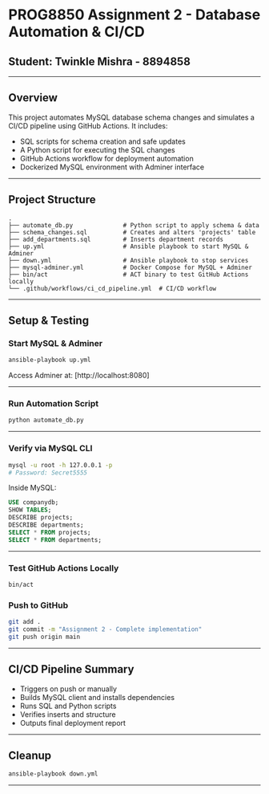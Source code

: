 # PROG8850 Assignment 2 - Database Automation & CI/CD

## Student: Twinkle Mishra  - 8894858

---

## Overview

This project automates MySQL database schema changes and simulates a CI/CD pipeline using GitHub Actions. It includes:

- SQL scripts for schema creation and safe updates
- A Python script for executing the SQL changes
- GitHub Actions workflow for deployment automation
- Dockerized MySQL environment with Adminer interface

---

## Project Structure

```
.
├── automate_db.py              # Python script to apply schema & data
├── schema_changes.sql          # Creates and alters 'projects' table
├── add_departments.sql         # Inserts department records
├── up.yml                      # Ansible playbook to start MySQL & Adminer
├── down.yml                    # Ansible playbook to stop services
├── mysql-adminer.yml           # Docker Compose for MySQL + Adminer
├── bin/act                     # ACT binary to test GitHub Actions locally
└── .github/workflows/ci_cd_pipeline.yml  # CI/CD workflow 
```

---

## Setup & Testing

### Start MySQL & Adminer

```bash
ansible-playbook up.yml
```

Access Adminer at: [http://localhost:8080]

---

### Run Automation Script

```bash
python automate_db.py
```

---

### Verify via MySQL CLI

```bash
mysql -u root -h 127.0.0.1 -p
# Password: Secret5555
```

Inside MySQL:
```sql
USE companydb;
SHOW TABLES;
DESCRIBE projects;
DESCRIBE departments;
SELECT * FROM projects;
SELECT * FROM departments;
```

---

### Test GitHub Actions Locally

```bash
bin/act
```

### Push to GitHub

```bash
git add .
git commit -m "Assignment 2 - Complete implementation"
git push origin main
```

---

## CI/CD Pipeline Summary

- Triggers on push or manually
- Builds MySQL client and installs dependencies
- Runs SQL and Python scripts
- Verifies inserts and structure
- Outputs final deployment report

---

## Cleanup

```bash
ansible-playbook down.yml
```

---